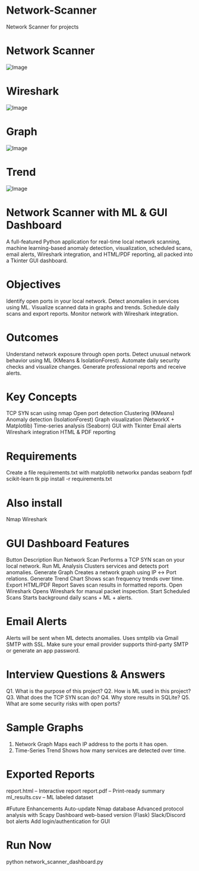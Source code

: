 # Network-Scanner
Network Scanner for projects

# Network Scanner
![Image](https://github.com/user-attachments/assets/c2ba41e1-ccca-46e7-b4ea-9bfbb05c5e9f)
# Wireshark
![Image](https://github.com/user-attachments/assets/63c30fa1-e591-47f2-bfa3-8c783d4c03da)
# Graph
![Image](https://github.com/user-attachments/assets/09e37457-6722-42ea-8cc0-bc332d21fe9c)
# Trend
![Image](https://github.com/user-attachments/assets/57f2d9d6-5e59-45a3-a3bb-63f024666720)

# Network Scanner with ML & GUI Dashboard
A full-featured Python application for real-time local network scanning, machine learning-based anomaly detection, visualization, scheduled scans, email alerts, Wireshark integration, and HTML/PDF reporting, all packed into a Tkinter GUI dashboard.

# Objectives
Identify open ports in your local network.
Detect anomalies in services using ML.
Visualize scanned data in graphs and trends.
Schedule daily scans and export reports.
Monitor network with Wireshark integration.

# Outcomes
Understand network exposure through open ports.
Detect unusual network behavior using ML (KMeans & IsolationForest).
Automate daily security checks and visualize changes.
Generate professional reports and receive alerts.

# Key Concepts
TCP SYN scan using nmap
Open port detection
Clustering (KMeans)
Anomaly detection (IsolationForest)
Graph visualization (NetworkX + Matplotlib)
Time-series analysis (Seaborn)
GUI with Tkinter
Email alerts
Wireshark integration
HTML & PDF reporting

# Requirements
Create a file requirements.txt with
matplotlib
networkx
pandas
seaborn
fpdf
scikit-learn
tk
pip install -r requirements.txt

# Also install
Nmap
Wireshark

# GUI Dashboard Features
Button	Description
Run Network Scan	Performs a TCP SYN scan on your local network.
Run ML Analysis	Clusters services and detects port anomalies.
Generate Graph	Creates a network graph using IP ↔ Port relations.
Generate Trend Chart	Shows scan frequency trends over time.
Export HTML/PDF Report	Saves scan results in formatted reports.
Open Wireshark	Opens Wireshark for manual packet inspection.
Start Scheduled Scans	Starts background daily scans + ML + alerts.

# Email Alerts
Alerts will be sent when ML detects anomalies. Uses smtplib via Gmail SMTP with SSL.
Make sure your email provider supports third-party SMTP or generate an app password.

# Interview Questions & Answers
Q1. What is the purpose of this project?
Q2. How is ML used in this project?
Q3. What does the TCP SYN scan do?
Q4. Why store results in SQLite?
Q5. What are some security risks with open ports?

# Sample Graphs
1. Network Graph
Maps each IP address to the ports it has open.
2. Time-Series Trend
Shows how many services are detected over time.

# Exported Reports
report.html – Interactive report
report.pdf – Print-ready summary
ml_results.csv – ML labeled dataset

#Future Enhancements
Auto-update Nmap database
Advanced protocol analysis with Scapy
Dashboard web-based version (Flask)
Slack/Discord bot alerts
Add login/authentication for GUI

# Run Now
python network_scanner_dashboard.py
